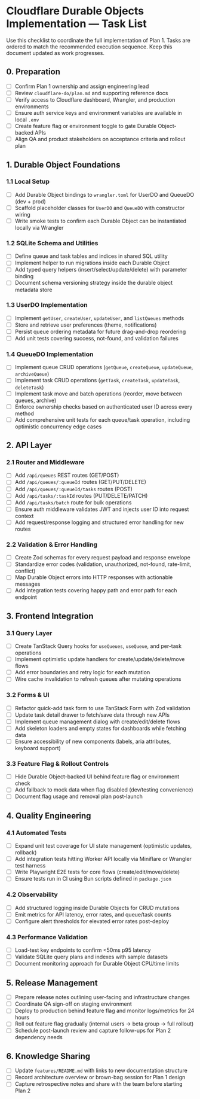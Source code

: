 # Cloudflare Durable Objects Implementation — Task List

Use this checklist to coordinate the full implementation of Plan 1. Tasks are ordered to match the recommended execution sequence. Keep this document updated as work progresses.

## 0. Preparation
- [ ] Confirm Plan 1 ownership and assign engineering lead
- [ ] Review `cloudflare-do/plan.md` and supporting reference docs
- [ ] Verify access to Cloudflare dashboard, Wrangler, and production environments
- [ ] Ensure auth service keys and environment variables are available in local `.env`
- [ ] Create feature flag or environment toggle to gate Durable Object-backed APIs
- [ ] Align QA and product stakeholders on acceptance criteria and rollout plan

## 1. Durable Object Foundations
### 1.1 Local Setup
- [ ] Add Durable Object bindings to `wrangler.toml` for UserDO and QueueDO (dev + prod)
- [ ] Scaffold placeholder classes for `UserDO` and `QueueDO` with constructor wiring
- [ ] Write smoke tests to confirm each Durable Object can be instantiated locally via Wrangler

### 1.2 SQLite Schema and Utilities
- [ ] Define queue and task tables and indices in shared SQL utility
- [ ] Implement helper to run migrations inside each Durable Object
- [ ] Add typed query helpers (insert/select/update/delete) with parameter binding
- [ ] Document schema versioning strategy inside the durable object metadata store

### 1.3 UserDO Implementation
- [ ] Implement `getUser`, `createUser`, `updateUser`, and `listQueues` methods
- [ ] Store and retrieve user preferences (theme, notifications)
- [ ] Persist queue ordering metadata for future drag-and-drop reordering
- [ ] Add unit tests covering success, not-found, and validation failures

### 1.4 QueueDO Implementation
- [ ] Implement queue CRUD operations (`getQueue`, `createQueue`, `updateQueue`, `archiveQueue`)
- [ ] Implement task CRUD operations (`getTask`, `createTask`, `updateTask`, `deleteTask`)
- [ ] Implement task move and batch operations (reorder, move between queues, archive)
- [ ] Enforce ownership checks based on authenticated user ID across every method
- [ ] Add comprehensive unit tests for each queue/task operation, including optimistic concurrency edge cases

## 2. API Layer
### 2.1 Router and Middleware
- [ ] Add `/api/queues` REST routes (GET/POST)
- [ ] Add `/api/queues/:queueId` routes (GET/PUT/DELETE)
- [ ] Add `/api/queues/:queueId/tasks` routes (POST)
- [ ] Add `/api/tasks/:taskId` routes (PUT/DELETE/PATCH)
- [ ] Add `/api/tasks/batch` route for bulk operations
- [ ] Ensure auth middleware validates JWT and injects user ID into request context
- [ ] Add request/response logging and structured error handling for new routes

### 2.2 Validation & Error Handling
- [ ] Create Zod schemas for every request payload and response envelope
- [ ] Standardize error codes (validation, unauthorized, not-found, rate-limit, conflict)
- [ ] Map Durable Object errors into HTTP responses with actionable messages
- [ ] Add integration tests covering happy path and error path for each endpoint

## 3. Frontend Integration
### 3.1 Query Layer
- [ ] Create TanStack Query hooks for `useQueues`, `useQueue`, and per-task operations
- [ ] Implement optimistic update handlers for create/update/delete/move flows
- [ ] Add error boundaries and retry logic for each mutation
- [ ] Wire cache invalidation to refresh queues after mutating operations

### 3.2 Forms & UI
- [ ] Refactor quick-add task form to use TanStack Form with Zod validation
- [ ] Update task detail drawer to fetch/save data through new APIs
- [ ] Implement queue management dialog with create/edit/delete flows
- [ ] Add skeleton loaders and empty states for dashboards while fetching data
- [ ] Ensure accessibility of new components (labels, aria attributes, keyboard support)

### 3.3 Feature Flag & Rollout Controls
- [ ] Hide Durable Object-backed UI behind feature flag or environment check
- [ ] Add fallback to mock data when flag disabled (dev/testing convenience)
- [ ] Document flag usage and removal plan post-launch

## 4. Quality Engineering
### 4.1 Automated Tests
- [ ] Expand unit test coverage for UI state management (optimistic updates, rollback)
- [ ] Add integration tests hitting Worker API locally via Miniflare or Wrangler test harness
- [ ] Write Playwright E2E tests for core flows (create/edit/move/delete)
- [ ] Ensure tests run in CI using Bun scripts defined in `package.json`

### 4.2 Observability
- [ ] Add structured logging inside Durable Objects for CRUD mutations
- [ ] Emit metrics for API latency, error rates, and queue/task counts
- [ ] Configure alert thresholds for elevated error rates post-deploy

### 4.3 Performance Validation
- [ ] Load-test key endpoints to confirm <50ms p95 latency
- [ ] Validate SQLite query plans and indexes with sample datasets
- [ ] Document monitoring approach for Durable Object CPU/time limits

## 5. Release Management
- [ ] Prepare release notes outlining user-facing and infrastructure changes
- [ ] Coordinate QA sign-off on staging environment
- [ ] Deploy to production behind feature flag and monitor logs/metrics for 24 hours
- [ ] Roll out feature flag gradually (internal users → beta group → full rollout)
- [ ] Schedule post-launch review and capture follow-ups for Plan 2 dependency needs

## 6. Knowledge Sharing
- [ ] Update `features/README.md` with links to new documentation structure
- [ ] Record architecture overview or brown-bag session for Plan 1 design
- [ ] Capture retrospective notes and share with the team before starting Plan 2
